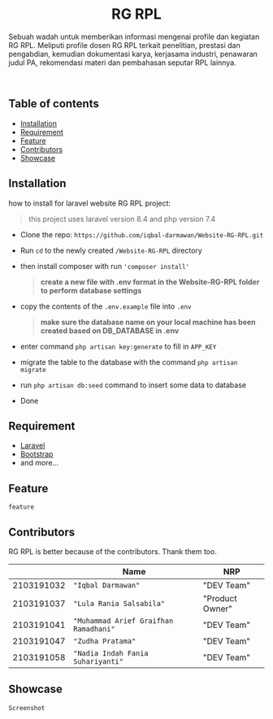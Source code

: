 
<h1 align="center">RG RPL</h1>

<p>
  Sebuah wadah untuk memberikan informasi mengenai profile dan kegiatan RG RPL. Meliputi profile dosen RG RPL terkait penelitian, prestasi dan pengabdian, kemudian dokumentasi karya, kerjasama industri, penawaran judul PA, rekomendasi materi dan pembahasan seputar RPL lainnya.
</p>
<br>
<span align="center">

</span>


## Table of contents

- [Installation](#installation)
- [Requirement](#requirement)
- [Feature](#feature)
- [Contributors](#contributors)
- [Showcase](#showcase)


## Installation

how to install for laravel website RG RPL project:

> this project uses laravel version 8.4 and php version 7.4

- Clone the repo: `https://github.com/iqbal-darmawan/Website-RG-RPL.git`
- Run `cd` to the newly created `/Website-RG-RPL` directory
- then install composer with run `'composer install'`

	> **create a new file with .env format in the Website-RG-RPL folder to perform database settings**
- copy the contents of the `.env.example` file into `.env`

    > **make sure the database name on your local machine has been created based on DB_DATABASE in .env**
- enter command `php artisan key:generate` to fill in `APP_KEY`
- migrate the table to the database with the command `php artisan migrate`
- run `php artisan db:seed` command to insert some data to database
- Done

## Requirement
- [Laravel](https://laravel.com/docs/8.x)
- [Bootstrap](https://getbootstrap.com/docs/5.1/getting-started/introduction/)
- and more...

## Feature
`feature`


## Contributors
RG RPL is better because of the contributors. Thank them too.


|                |Name                       |NRP                         |
|----------------|-------------------------------|-----------------------------|
|2103191032|`"Iqbal Darmawan"`            |"DEV Team"            |
|2103191037|`"Lula Rania Salsabila"`            |"Product Owner"  |
|2103191041         |`"Muhammad Arief Graifhan Ramadhani"`|"DEV Team"|
|2103191047|`"Zudha Pratama"`            |"DEV Team"            |
|2103191058|`"Nadia Indah Fania Suhariyanti"`            |"DEV Team"            |


## Showcase

`Screenshot`
